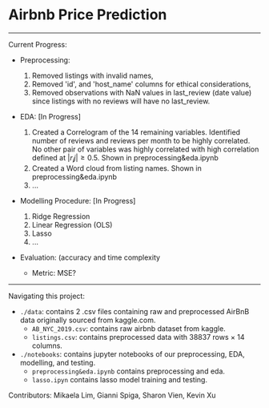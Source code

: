 # Airbnb Price Prediction
------------------------------------------
Current Progress:
- Preprocessing: 
   1) Removed listings with invalid names, 
   2) Removed 'id', and 'host_name' columns for ethical considerations, 
   3) Removed observations with NaN values in last_review (date value) since listings with no reviews will have no last_review.

- EDA: [In Progress]
   1) Created a Correlogram of the 14 remaining variables. Identified number of reviews and reviews per month to be highly correlated. No other pair of variables was highly correlated with high correlation defined at $|r_ij| \ge 0.5$. Shown in preprocessing&eda.ipynb
   2) Created a Word cloud from listing names. Shown in preprocessing&eda.ipynb
   3) ...

- Modelling Procedure: [In Progress]
  1) Ridge Regression
  2) Linear Regression (OLS)
  3) Lasso
  4) ...

- Evaluation: (accuracy and time complexity
  - Metric: MSE? 

------------------------------------------

Navigating this project:
* `./data`: contains 2 .csv files containing raw and preprocessed AirBnB data originally sourced from kaggle.com.
  - `AB_NYC_2019.csv`: contains raw airbnb dataset from kaggle.
  - `listings.csv`: contains preprocessed data with 38837 rows × 14 columns.
* `./notebooks`: contains jupyter notebooks of our preprocessing, EDA, modelling, and testing. 
  - `preprocessing&eda.ipynb` contains preprocessing and eda.
  - `lasso.ipyn` contains lasso model training and testing.  





Contributors: Mikaela Lim, Gianni Spiga, Sharon Vien, Kevin Xu
